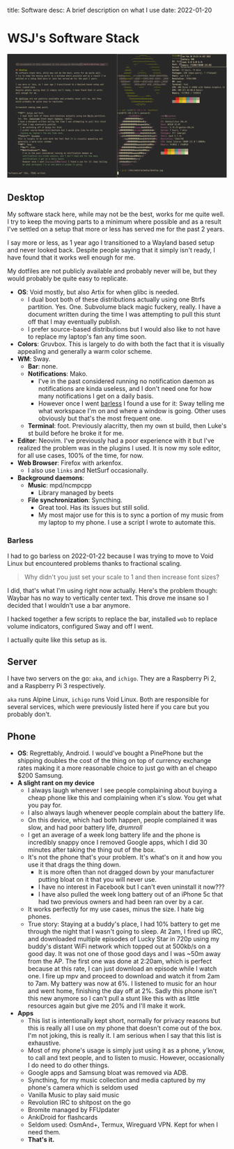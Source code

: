 title: Software
desc: A brief description on what I use
date: 2022-01-20

# WSJ's Software Stack

![A screenshot of this document in Vim alongside Neofetch](/media/desktop.jpg)

## Desktop

My software stack here, while may not be the best, works for me quite well.
I try to keep the moving parts to a minimum where possible and as a result I've
settled on a setup that more or less has served me for the past 2 years.

I say more or less, as 1 year ago I transitioned to a Wayland based setup and
never looked back.
Despite people saying that it simply isn't ready, I have found that it works
well enough for me.

My dotfiles are not publicly available and probably never will be, but they
would probably be quite easy to replicate.

- **OS**: Void mostly, but also Artix for when glibc is needed.
  - I dual boot both of these distributions actually using one Btrfs partition.
  Yes. One. Subvolume black magic fuckery, really.
  I have a document written during the time I was attempting to pull this stunt
  off that I may eventually publish.
  - I prefer source-based distributions but I would also like to not have to
    replace my laptop's fan any time soon.
- **Colors**: Gruvbox.
  This is largely to do with both the fact that it is visually appealing and
  generally a warm color scheme.
- **WM**: Sway.
  - **Bar**: none.
  - **Notifications**: Mako.
    - I've in the past considered running no notification daemon as
      notifications are kinda useless, and I don't need one for how many
      notifications I get on a daily basis.
    - However once I went [barless](#Barless) I found a use for it: Sway telling
      me what workspace I'm on and where a window is going.
      Other uses obviously but that's the most frequent one.
  - **Terminal**: foot. Previously alacritty, then my own st build, then Luke's
    st build before he broke it for me.
- **Editor**: Neovim.
  I've previously had a poor experience with it but I've realized the problem
  was in the plugins I used.
  It is now my sole editor, for all use cases, 100% of the time, for now.
- **Web Browser**: Firefox with arkenfox.
  - I also use `links` and NetSurf occasionally.
- **Background daemons**:
  - **Music**: mpd/ncmpcpp
    - Library managed by beets
  - **File synchronization**: Syncthing.
    - Great tool. Has its issues but still solid.
    - My most major use for this is to sync a portion of my music from my laptop
      to my phone. I use a script I wrote to automate this.

### Barless

I had to go barless on 2022-01-22 because I was trying to move to Void Linux but
encountered problems thanks to fractional scaling.

> Why didn't you just set your scale to 1 and then increase font sizes?

I did, that's what I'm using right now actually.
Here's the problem though: Waybar has no way to vertically center text.
This drove me insane so I decided that I wouldn't use a bar anymore.

I hacked together a few scripts to replace the bar, installed `wob` to replace
volume indicators, configured Sway and off I went.

I actually quite like this setup as is.

## Server

I have two servers on the go: `aka`, and `ichigo`.
They are a Raspberry Pi 2, and a Raspberry Pi 3 respectively.

`aka` runs Alpine Linux, `ichigo` runs Void Linux.
Both are responsible for several services, which were previously listed here if
you care but you probably don't.

## Phone
- **OS**: Regrettably, Android.
  I would've bought a PinePhone but the shipping doubles the cost of the thing
  on top of currency exchange rates making it a more reasonable choice to just
  go with an el cheapo $200 Samsung.
- **A slight rant on my device**
  - I always laugh whenever I see people complaining about buying a cheap phone
    like this and complaining when it's slow. You get what you pay for.
  - I also always laugh whenever people complain about the battery life.
  - On this device, which had both happen, people complained it was slow, and
    had poor battery life, *drumroll*
  - I get an average of a week long battery life and the phone is incredibly
    snappy once I removed Google apps, which I did 30 minutes after taking the
    thing out of the box.
  - It's not the phone that's your problem. It's what's on it and how you use it
    that drags the thing down.
    - It is more often than not dragged down by your manufacturer putting bloat
      on it that you will never use.
    - I have no interest in Facebook but I can't even uninstall it now???
    - I have also pulled the week long battery out of an iPhone 5c that had two
      previous owners and had been ran over by a car.
  - It works perfectly for my use cases, minus the size. I hate big phones.
  - True story: Staying at a buddy's place, I had 10% battery to get me through
    the night that I wasn't going to sleep.
    At 2am, I fired up IRC, and downloaded multiple episodes of Lucky Star in
    720p using my buddy's distant WiFi network which topped out at 500kb/s on a
    good day. It was not one of those good days and I was ~50m away from the AP.
    The first one was done at 2:20am, which is perfect because at this rate, I
    can just download an episode while I watch one.
    I fire up mpv and proceed to download and watch it from 2am to 7am.
    My battery was now at 6%. I listened to music for an hour and went home,
    finishing the day off at 2%.
    Sadly this phone isn't this new anymore so I can't pull a stunt like this
    with as little resources again but give me 20% and I'll make it work.
- **Apps**
  - This list is intentionally kept short, normally for privacy reasons but this
    is really all I use on my phone that doesn't come out of the box.
    I'm not joking, this is really it. I am serious when I say that this list is
    exhaustive.
  - Most of my phone's usage is simply just using it as a phone, y'know, to call
    and text people, and to listen to music.
    However, occasionally I do need to do other things.
  - Google apps and Samsung bloat was removed via ADB.
  - Syncthing, for my music collection and media captured by my phone's camera
    which is seldom used
  - Vanilla Music to play said music
  - Revolution IRC to shitpost on the go
  - Bromite managed by FFUpdater
  - AnkiDroid for flashcards
  - Seldom used: OsmAnd+, Termux, Wireguard VPN. Kept for when I need them.
  - **That's it.**

